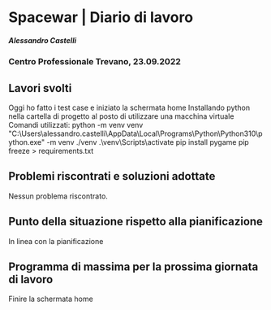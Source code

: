 # Spacewar | Diario di lavoro
##### Alessandro Castelli
### Centro Professionale Trevano, 23.09.2022

## Lavori svolti
Oggi ho fatto i test case e iniziato la schermata home
Installando python nella cartella di progetto al posto di utilizzare una macchina virtuale
Comandi utilizzati:
python -m venv venv
"C:\Users\alessandro.castelli\AppData\Local\Programs\Python\Python310\python.exe" -m venv ./venv
.\venv\Scripts\activate
pip install pygame
pip freeze > requirements.txt


##  Problemi riscontrati e soluzioni adottate
Nessun problema riscontrato.

##  Punto della situazione rispetto alla pianificazione
In linea con la pianificazione

## Programma di massima per la prossima giornata di lavoro
Finire la schermata home